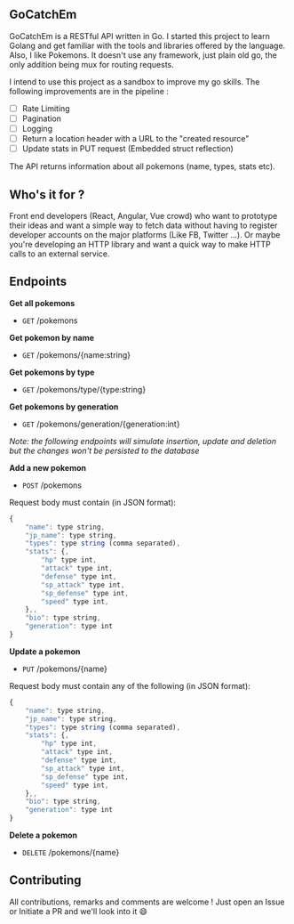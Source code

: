 ## GoCatchEm

GoCatchEm is a RESTful API written in Go. I started this
project to learn Golang and get familiar with the tools and libraries offered by
the language. Also, I like Pokemons. It doesn't use any framework, just plain
old go, the only addition being mux for routing requests.

I intend to use this project as a sandbox to improve my go skills. The following
improvements are in the pipeline :

- [ ] Rate Limiting
- [ ] Pagination
- [ ] Logging
- [ ] Return a location header with a URL to the "created resource"
- [ ] Update stats in PUT request (Embedded struct reflection)

The API returns information about all pokemons (name, types, stats etc).

## Who's it for ?

Front end developers (React, Angular, Vue crowd) who want to prototype their
ideas and want a simple way to fetch data without having to register developer
accounts on the major platforms (Like FB, Twitter ...). Or maybe you're
developing an HTTP library and want a quick way to make HTTP calls to an
external service.

## Endpoints

**Get all pokemons**
* `GET`  /pokemons

**Get pokemon by name**
* `GET`  /pokemons/{name:string}

**Get pokemons by type**
* `GET`  /pokemons/type/{type:string}

**Get pokemons by generation**
* `GET`  /pokemons/generation/{generation:int}

_Note: the following endpoints will simulate insertion, update and deletion but
the changes won't be persisted to the database_

**Add a new pokemon**
* `POST`  /pokemons

Request body must contain (in JSON format):
```javascript
{
    "name": type string,
    "jp_name": type string,
    "types": type string (comma separated),
    "stats": {,
        "hp" type int,
        "attack" type int,
        "defense" type int,
        "sp_attack" type int,
        "sp_defense" type int,
        "speed" type int,
    },,
    "bio": type string,
    "generation": type int
}
```

**Update a pokemon**
* `PUT`  /pokemons/{name}

Request body must contain any of the following (in JSON format):

```javascript
{
    "name": type string,
    "jp_name": type string,
    "types": type string (comma separated),
    "stats": {,
        "hp" type int,
        "attack" type int,
        "defense" type int,
        "sp_attack" type int,
        "sp_defense" type int,
        "speed" type int,
    },,
    "bio": type string,
    "generation": type int
}
```

**Delete a pokemon**
* `DELETE`  /pokemons/{name}

## Contributing

All contributions, remarks and comments are welcome ! Just open an Issue or
Initiate a PR and we'll look into it :smile:


